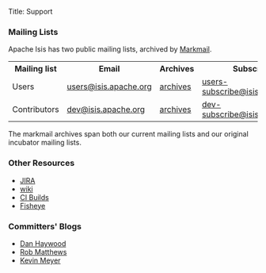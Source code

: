 Title: Support

### Mailing Lists

Apache Isis has two public mailing lists, archived by [Markmail](http://markmail.org).

<table>
<tr>
	<th>Mailing list</th>
	<th>Email</th>
	<th>Archives</th>
	<th>Subscribe</th>
</tr>
<tr>
	<td>Users</t>
	<td><a href="mailto:users@isis.apache.org">users@isis.apache.org</a></td>
	<td><a href="http://markmail.org/search/isis-users+list:org.apache.incubator.isis-users">archives</a>
	</td>
	<td><a href="mailto:users-subscribe@isis.apache.org">users-subscribe@isis.apache.org</a></td>
</tr>
<tr>
	<td>Contributors</t>
	<td><a href="mailto:dev@isis.apache.org">dev@isis.apache.org</a></td>
	<td><a href="http://markmail.org/search/isis-dev+list:org.apache.incubator.isis-dev">archives</a>
	</td>
	<td><a href="mailto:dev-subscribe@isis.apache.org">dev-subscribe@isis.apache.org</a></td></tr>
</table>

The markmail archives span both our current mailing lists and our original incubator mailing lists.

### Other Resources

- [JIRA](https://issues.apache.org/jira/browse/ISIS)
- [wiki](https://cwiki.apache.org/confluence/display/ISIS/Index)
- [CI Builds](https://builds.apache.org/job/isis-framework-ubuntu)
- [Fisheye](https://fisheye6.atlassian.com/changelog/isis)
<!--
- [Apache ML archives](http://mail-archives.apache.org/mod_mbox/incubator-isis-users/)
- [Gmane](http://blog.gmane.org/gmane.comp.apache.incubator.isis.users)
- [Isis extras](http://code.google.com/a/apache-extras.org/p/isis-extras/)
-->

### Committers' Blogs

- [Dan Haywood](http://danhaywood.com/)
- [Rob Matthews](http://www.objectconnexions.co.uk/)
- [Kevin Meyer](http://www.kmz.co.za/blog/)
